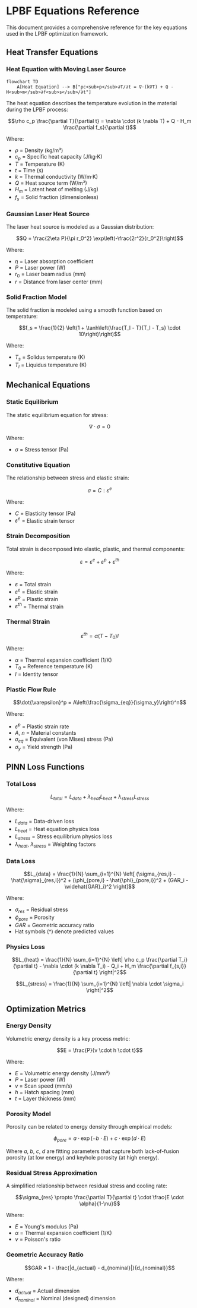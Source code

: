 # LPBF Equations Reference

This document provides a comprehensive reference for the key equations used in the LPBF optimization framework.

## Heat Transfer Equations

### Heat Equation with Moving Laser Source

```mermaid
flowchart TD
    A[Heat Equation] --> B["ρc<sub>p</sub>∂T/∂t = ∇·(k∇T) + Q - H<sub>m</sub>∂f<sub>s</sub>/∂t"]
```

The heat equation describes the temperature evolution in the material during the LPBF process:

$$\rho c_p \frac{\partial T}{\partial t} = \nabla \cdot (k \nabla T) + Q - H_m \frac{\partial f_s}{\partial t}$$

Where:

- $\rho$ = Density (kg/m³)
- $c_p$ = Specific heat capacity (J/kg·K)
- $T$ = Temperature (K)
- $t$ = Time (s)
- $k$ = Thermal conductivity (W/m·K)
- $Q$ = Heat source term (W/m³)
- $H_m$ = Latent heat of melting (J/kg)
- $f_s$ = Solid fraction (dimensionless)


### Gaussian Laser Heat Source

The laser heat source is modeled as a Gaussian distribution:

$$Q = \frac{2\eta P}{\pi r_0^2} \exp\left(-\frac{2r^2}{r_0^2}\right)$$

Where:

- $\eta$ = Laser absorption coefficient
- $P$ = Laser power (W)
- $r_0$ = Laser beam radius (mm)
- $r$ = Distance from laser center (mm)


### Solid Fraction Model

The solid fraction is modeled using a smooth function based on temperature:

$$f_s = \frac{1}{2} \left(1 + \tanh\left(\frac{T_l - T}{T_l - T_s} \cdot 10\right)\right)$$

Where:

- $T_s$ = Solidus temperature (K)
- $T_l$ = Liquidus temperature (K)


## Mechanical Equations

### Static Equilibrium

The static equilibrium equation for stress:

$$\nabla \cdot \sigma = 0$$

Where:

- $\sigma$ = Stress tensor (Pa)


### Constitutive Equation

The relationship between stress and elastic strain:

$$\sigma = C : \varepsilon^e$$

Where:

- $C$ = Elasticity tensor (Pa)
- $\varepsilon^e$ = Elastic strain tensor


### Strain Decomposition

Total strain is decomposed into elastic, plastic, and thermal components:

$$\varepsilon = \varepsilon^e + \varepsilon^p + \varepsilon^{th}$$

Where:

- $\varepsilon$ = Total strain
- $\varepsilon^e$ = Elastic strain
- $\varepsilon^p$ = Plastic strain
- $\varepsilon^{th}$ = Thermal strain


### Thermal Strain

$$\varepsilon^{th} = \alpha (T - T_0) I$$

Where:

- $\alpha$ = Thermal expansion coefficient (1/K)
- $T_0$ = Reference temperature (K)
- $I$ = Identity tensor


### Plastic Flow Rule

$$\dot{\varepsilon}^p = A\left(\frac{\sigma_{eq}}{\sigma_y}\right)^n$$

Where:

- $\dot{\varepsilon}^p$ = Plastic strain rate
- $A$, $n$ = Material constants
- $\sigma_{eq}$ = Equivalent (von Mises) stress (Pa)
- $\sigma_y$ = Yield strength (Pa)


## PINN Loss Functions

### Total Loss

$$L_{total} = L_{data} + \lambda_{heat} L_{heat} + \lambda_{stress} L_{stress}$$

Where:

- $L_{data}$ = Data-driven loss
- $L_{heat}$ = Heat equation physics loss
- $L_{stress}$ = Stress equilibrium physics loss
- $\lambda_{heat}$, $\lambda_{stress}$ = Weighting factors


### Data Loss

$$L_{data} = \frac{1}{N} \sum_{i=1}^{N} \left[ (\sigma_{res,i} - \hat{\sigma}_{res,i})^2 + (\phi_{pore,i} - \hat{\phi}_{pore,i})^2 + (GAR_i - \widehat{GAR}_i)^2 \right]$$

Where:

- $\sigma_{res}$ = Residual stress
- $\phi_{pore}$ = Porosity
- $GAR$ = Geometric accuracy ratio
- Hat symbols (^) denote predicted values


### Physics Loss

$$L_{heat} = \frac{1}{N} \sum_{i=1}^{N} \left| \rho c_p \frac{\partial T_i}{\partial t} - \nabla \cdot (k \nabla T_i) - Q_i + H_m \frac{\partial f_{s,i}}{\partial t} \right|^2$$

$$L_{stress} = \frac{1}{N} \sum_{i=1}^{N} \left| \nabla \cdot \sigma_i \right|^2$$

## Optimization Metrics

### Energy Density

Volumetric energy density is a key process metric:

$$E = \frac{P}{v \cdot h \cdot t}$$

Where:

- $E$ = Volumetric energy density (J/mm³)
- $P$ = Laser power (W)
- $v$ = Scan speed (mm/s)
- $h$ = Hatch spacing (mm)
- $t$ = Layer thickness (mm)


### Porosity Model

Porosity can be related to energy density through empirical models:

$$\phi_{pore} = a \cdot \exp(-b \cdot E) + c \cdot \exp(d \cdot E)$$

Where $a$, $b$, $c$, $d$ are fitting parameters that capture both lack-of-fusion porosity (at low energy) and keyhole porosity (at high energy).

### Residual Stress Approximation

A simplified relationship between residual stress and cooling rate:

$$\sigma_{res} \propto \frac{\partial T}{\partial t} \cdot \frac{E \cdot \alpha}{1-\nu}$$

Where:

- $E$ = Young's modulus (Pa)
- $\alpha$ = Thermal expansion coefficient (1/K)
- $\nu$ = Poisson's ratio


### Geometric Accuracy Ratio

$$GAR = 1 - \frac{|d_{actual} - d_{nominal}|}{d_{nominal}}$$

Where:

- $d_{actual}$ = Actual dimension
- $d_{nominal}$ = Nominal (designed) dimension